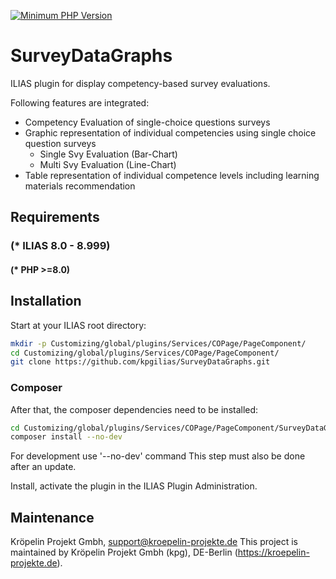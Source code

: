 [![Minimum PHP Version](https://img.shields.io/badge/php->=8.0-8892BF.svg)](https://php.net/)

# SurveyDataGraphs

ILIAS plugin for display competency-based survey evaluations.

Following features are integrated:
* Competency Evaluation of single-choice questions surveys
* Graphic representation of individual competencies using single choice question surveys
  * Single Svy Evaluation (Bar-Chart)
  * Multi Svy Evaluation (Line-Chart)
* Table representation of individual competence levels including learning materials recommendation

## Requirements

### (* ILIAS 8.0 - 8.999)

#### (* PHP >=8.0)

## Installation

Start at your ILIAS root directory:

```bash
mkdir -p Customizing/global/plugins/Services/COPage/PageComponent/
cd Customizing/global/plugins/Services/COPage/PageComponent/
git clone https://github.com/kpgilias/SurveyDataGraphs.git
```

### Composer

After that, the composer dependencies need to be installed:

```bash
cd Customizing/global/plugins/Services/COPage/PageComponent/SurveyDataGraphs
composer install --no-dev
```
For development use '--no-dev' command
This step must also be done after an update.

Install, activate the plugin in the ILIAS Plugin Administration.

## Maintenance

Kröpelin Projekt Gmbh, support@kroepelin-projekte.de
This project is maintained by Kröpelin Projekt Gmbh (kpg), DE-Berlin (https://kroepelin-projekte.de). 
